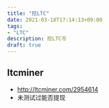 ```yaml
---
title: "挖LTC"
date: 2021-03-18T17:14:13+09:00
tags:  
- "LTC"
description: 挖LTC币
draft: true
---
```


## ltcminer

<!--more-->

- http://ltcminer.com/2954614
- 未测试过能否提现  
